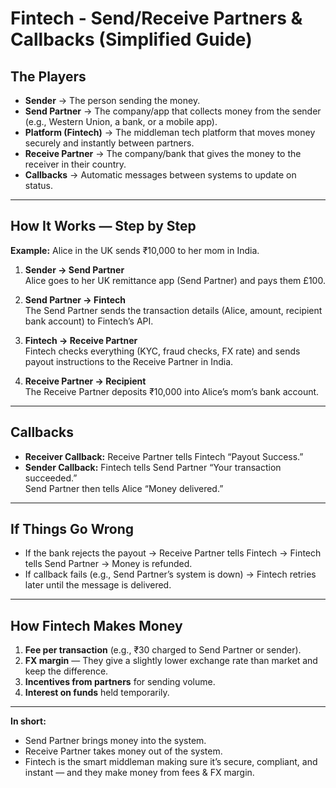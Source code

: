 # Fintech - Send/Receive Partners & Callbacks (Simplified Guide)

## The Players
- **Sender** → The person sending the money.
- **Send Partner** → The company/app that collects money from the sender (e.g., Western Union, a bank, or a mobile app).
- **Platform (Fintech)** → The middleman tech platform that moves money securely and instantly between partners.
- **Receive Partner** → The company/bank that gives the money to the receiver in their country.
- **Callbacks** → Automatic messages between systems to update on status.

---

## How It Works — Step by Step

**Example:** Alice in the UK sends ₹10,000 to her mom in India.

1. **Sender → Send Partner**  
   Alice goes to her UK remittance app (Send Partner) and pays them £100.

2. **Send Partner → Fintech**  
   The Send Partner sends the transaction details (Alice, amount, recipient bank account) to Fintech’s API.

3. **Fintech → Receive Partner**  
   Fintech checks everything (KYC, fraud checks, FX rate) and sends payout instructions to the Receive Partner in India.

4. **Receive Partner → Recipient**  
   The Receive Partner deposits ₹10,000 into Alice’s mom’s bank account.

---

## Callbacks
- **Receiver Callback:** Receive Partner tells Fintech “Payout Success.”
- **Sender Callback:** Fintech tells Send Partner “Your transaction succeeded.”  
  Send Partner then tells Alice “Money delivered.”

---

## If Things Go Wrong
- If the bank rejects the payout → Receive Partner tells Fintech → Fintech tells Send Partner → Money is refunded.
- If callback fails (e.g., Send Partner’s system is down) → Fintech retries later until the message is delivered.

---

## How Fintech Makes Money
1. **Fee per transaction** (e.g., ₹30 charged to Send Partner or sender).
2. **FX margin** — They give a slightly lower exchange rate than market and keep the difference.
3. **Incentives from partners** for sending volume.
4. **Interest on funds** held temporarily.

---

**In short:**
- Send Partner brings money into the system.
- Receive Partner takes money out of the system.
- Fintech is the smart middleman making sure it’s secure, compliant, and instant — and they make money from fees & FX margin.
